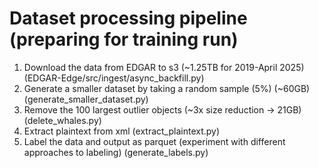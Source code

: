 
# Dataset processing pipeline (preparing for training run)
1. Download the data from EDGAR to s3 (~1.25TB for 2019-April 2025) 
(EDGAR-Edge/src/ingest/async_backfill.py)
2. Generate a smaller dataset by taking a random sample (5%) (~60GB)(generate_smaller_dataset.py)
3. Remove the 100 largest outlier objects (~3x size reduction -> 21GB)
(delete_whales.py)
4. Extract plaintext from xml 
(extract_plaintext.py)
5. Label the data and output as parquet (experiment with different approaches to labeling)
(generate_labels.py)

